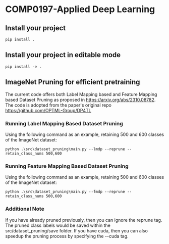 # COMP0197-Applied Deep Learning

## Install your project
```
pip install .
```

## Install your project in editable mode
```
pip install -e .
```


## ImageNet Pruning for efficient pretraining

The current code offers both Label Mapping based and Feature Mapping based Dataset Pruning as proposed in https://arxiv.org/abs/2310.08782. The code is adopted from the paper's original repo https://github.com/OPTML-Group/DP4TL 

### Running Label Mapping Based Dataset Pruning
Using the following command as an example, retaining 500 and 600 classes of the ImageNet dataset:
```
python .\src\dataset_pruning\main.py --lmdp --reprune --retain_class_nums 500,600
```


### Running Feature Mapping Based Dataset Pruning
Using the following command as an example, retaining 500 and 600 classes of the ImageNet dataset:
```
python .\src\dataset_pruning\main.py --fmdp --reprune --retain_class_nums 500,600
```

### Additional Note

If you have already pruned previously, then you can ignore the reprune tag. The pruned class labels would be saved within the src/dataset_pruning/save folder. If you have cuda, then you can also speedup the pruning process by specifying the --cuda tag.